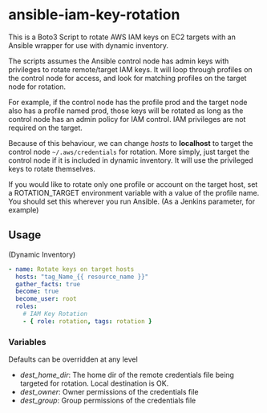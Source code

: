 # ansible-iam-key-rotation

This is a Boto3 Script to rotate AWS IAM keys on EC2 targets with an Ansible wrapper for use with dynamic inventory.

The scripts assumes the Ansible control node has admin keys with privileges to rotate remote/target IAM keys.  It will loop through profiles on the control node for access, and look for matching profiles on the target node for rotation.

For example,  if the control node has the profile prod and the target node also has a profile named prod, those keys will be rotated as long as the control node has an admin policy for IAM control.  IAM privileges are not required on the target.

Because of this behaviour, we can change *hosts* to **localhost** to target the control node `~/.aws/credentials` for rotation.  More simply, just target the control node if it is included in dynamic inventory.  It will use the privileged keys to rotate themselves.

If you would like to rotate only one profile or account on the target host, set a ROTATION_TARGET environment variable with a value of the profile name.  You should set this wherever you run Ansible.  (As a Jenkins parameter, for example)

Usage
----------------
(Dynamic Inventory)
```yml
- name: Rotate keys on target hosts
  hosts: "tag_Name_{{ resource_name }}"
  gather_facts: true
  become: true
  become_user: root
  roles:
    # IAM Key Rotation
    - { role: rotation, tags: rotation }
```

### Variables
Defaults can be overridden at any level
- *dest_home_dir*: The home dir of the remote credentials file being targeted for rotation.  Local destination is OK.
- *dest_owner*: Owner permissions of the credentials file
- *dest_group*: Group permissions of the credentials file
